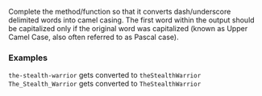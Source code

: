 Complete the method/function so that it converts dash/underscore delimited words into camel casing. The first word within the output should be capitalized only if the original word was capitalized (known as Upper Camel Case, also often referred to as Pascal case).

### Examples
```the-stealth-warrior``` gets converted to ```theStealthWarrior```
```The_Stealth_Warrior``` gets converted to ```TheStealthWarrior```